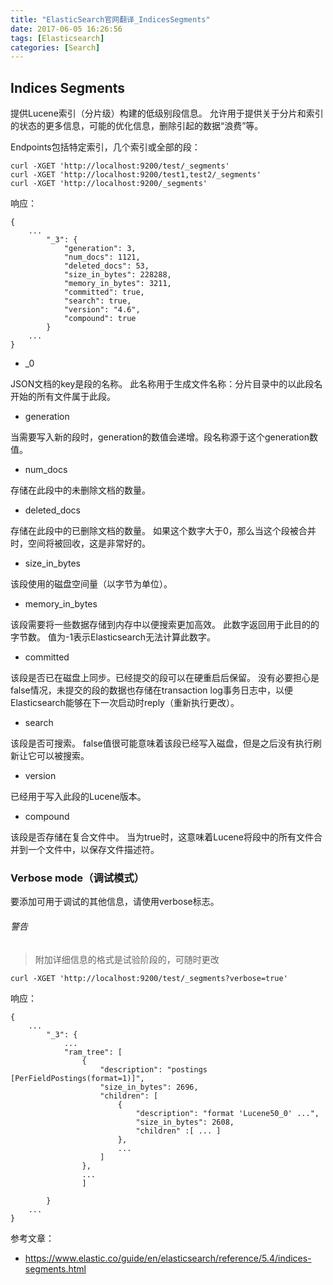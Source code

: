 ```yaml
---
title: "ElasticSearch官网翻译_IndicesSegments"
date: 2017-06-05 16:26:56
tags: [Elasticsearch]
categories: [Search]
---
```


## Indices Segments

提供Lucene索引（分片级）构建的低级别段信息。 允许用于提供关于分片和索引的状态的更多信息，可能的优化信息，删除引起的数据“浪费”等。

Endpoints包括特定索引，几个索引或全部的段：

```
curl -XGET 'http://localhost:9200/test/_segments'
curl -XGET 'http://localhost:9200/test1,test2/_segments'
curl -XGET 'http://localhost:9200/_segments'
```

响应：

```
{
    ...
        "_3": {
            "generation": 3,
            "num_docs": 1121,
            "deleted_docs": 53,
            "size_in_bytes": 228288,
            "memory_in_bytes": 3211,
            "committed": true,
            "search": true,
            "version": "4.6",
            "compound": true
        }
    ...
}
```

- _0

JSON文档的key是段的名称。 此名称用于生成文件名称：分片目录中的以此段名开始的所有文件属于此段。

- generation

当需要写入新的段时，generation的数值会递增。段名称源于这个generation数值。

- num_docs

存储在此段中的未删除文档的数量。

- deleted_docs

存储在此段中的已删除文档的数量。 如果这个数字大于0，那么当这个段被合并时，空间将被回收，这是非常好的。

- size_in_bytes

该段使用的磁盘空间量（以字节为单位）。

- memory_in_bytes

该段需要将一些数据存储到内存中以便搜索更加高效。 此数字返回用于此目的的字节数。 值为-1表示Elasticsearch无法计算此数字。

- committed

该段是否已在磁盘上同步。已经提交的段可以在硬重启后保留。 没有必要担心是false情况，未提交的段的数据也存储在transaction log事务日志中，以便Elasticsearch能够在下一次启动时reply（重新执行更改）。

- search

该段是否可搜索。 false值很可能意味着该段已经写入磁盘，但是之后没有执行刷新让它可以被搜索。

- version

已经用于写入此段的Lucene版本。

- compound

该段是否存储在复合文件中。 当为true时，这意味着Lucene将段中的所有文件合并到一个文件中，以保存文件描述符。

### Verbose mode（调试模式）

要添加可用于调试的其他信息，请使用verbose标志。

###### 警告

> 附加详细信息的格式是试验阶段的，可随时更改

```
curl -XGET 'http://localhost:9200/test/_segments?verbose=true'
```

响应：

```
{
    ...
        "_3": {
            ...
            "ram_tree": [
                {
                    "description": "postings [PerFieldPostings(format=1)]",
                    "size_in_bytes": 2696,
                    "children": [
                        {
                            "description": "format 'Lucene50_0' ...",
                            "size_in_bytes": 2608,
                            "children" :[ ... ]
                        },
                        ...
                    ]
                },
                ...
                ]

        }
    ...
}
```

参考文章：

- https://www.elastic.co/guide/en/elasticsearch/reference/5.4/indices-segments.html
